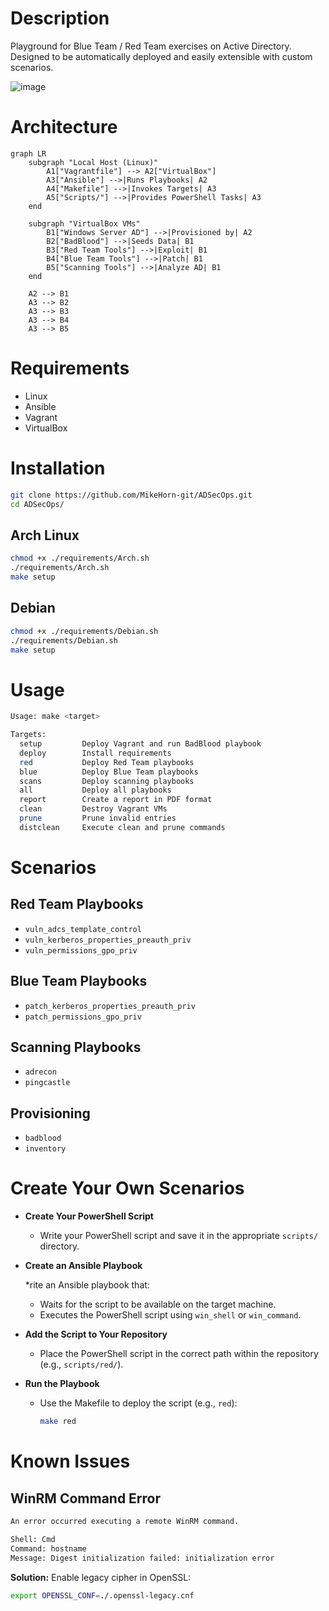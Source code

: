 # Description

Playground for Blue Team / Red Team exercises on Active Directory. Designed to be automatically deployed and easily extensible with custom scenarios.

![image](https://nextperimeter.com/wp-content/uploads/2022/12/MicrosoftTeams-image-75-768x230.jpg)

# Architecture

```mermaid
graph LR
    subgraph "Local Host (Linux)"
        A1["Vagrantfile"] --> A2["VirtualBox"]
        A3["Ansible"] -->|Runs Playbooks| A2
        A4["Makefile"] -->|Invokes Targets| A3
        A5["Scripts/"] -->|Provides PowerShell Tasks| A3
    end

    subgraph "VirtualBox VMs"
        B1["Windows Server AD"] -->|Provisioned by| A2
        B2["BadBlood"] -->|Seeds Data| B1
        B3["Red Team Tools"] -->|Exploit| B1
        B4["Blue Team Tools"] -->|Patch| B1
        B5["Scanning Tools"] -->|Analyze AD| B1
    end

    A2 --> B1
    A3 --> B2
    A3 --> B3
    A3 --> B4
    A3 --> B5
```

# Requirements

* Linux
* Ansible
* Vagrant
* VirtualBox

# Installation

```bash
git clone https://github.com/MikeHorn-git/ADSecOps.git
cd ADSecOps/
```

## Arch Linux

```bash
chmod +x ./requirements/Arch.sh
./requirements/Arch.sh
make setup
```

## Debian

```bash
chmod +x ./requirements/Debian.sh
./requirements/Debian.sh
make setup
```

# Usage

```bash
Usage: make <target>

Targets:
  setup         Deploy Vagrant and run BadBlood playbook
  deploy        Install requirements
  red           Deploy Red Team playbooks
  blue          Deploy Blue Team playbooks
  scans         Deploy scanning playbooks
  all           Deploy all playbooks
  report        Create a report in PDF format
  clean         Destroy Vagrant VMs
  prune         Prune invalid entries
  distclean     Execute clean and prune commands
```

# Scenarios

## Red Team Playbooks

* `vuln_adcs_template_control`
* `vuln_kerberos_properties_preauth_priv`
* `vuln_permissions_gpo_priv`

## Blue Team Playbooks

* `patch_kerberos_properties_preauth_priv`
* `patch_permissions_gpo_priv`

## Scanning Playbooks

* `adrecon`
* `pingcastle`

## Provisioning

* `badblood`
* `inventory`

# Create Your Own Scenarios

* **Create Your PowerShell Script**

   * Write your PowerShell script and save it in the appropriate `scripts/` directory.

* **Create an Ansible Playbook**

   *rite an Ansible playbook that:
     * Waits for the script to be available on the target machine.
     * Executes the PowerShell script using `win_shell` or `win_command`.

* **Add the Script to Your Repository**

   * Place the PowerShell script in the correct path within the repository (e.g., `scripts/red/`).

* **Run the Playbook**

   * Use the Makefile to deploy the script (e.g., `red`):

     ```bash
     make red
     ```

# Known Issues

## WinRM Command Error

```bash
An error occurred executing a remote WinRM command.

Shell: Cmd
Command: hostname
Message: Digest initialization failed: initialization error
```

**Solution:**
Enable legacy cipher in OpenSSL:

```bash
export OPENSSL_CONF=./.openssl-legacy.cnf
```
